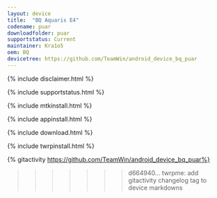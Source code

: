 ```yaml
---
layout: device
title:  "BQ Aquaris E4"
codename: puar
downloadfolder: puar 
supportstatus: Current
maintainer: Kra1o5
oem: BQ
devicetree: https://github.com/TeamWin/android_device_bq_puar
---
```


{% include disclaimer.html %}

{% include supportstatus.html %}

{% include mtkinstall.html %}

{% include appinstall.html %}

{% include download.html %}

{% include twrpinstall.html %}

{% gitactivity  https://github.com/TeamWin/android_device_bq_puar%}
>>>>>>> d664940... twrpme: add gitactivity changelog tag to device markdowns
